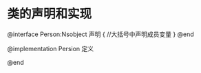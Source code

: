 # 类的声明和实现



@interface Person:Nsobject 声明
{ //大括号中声明成员变量
}
@end

@implementation Persion 定义

@end 
```